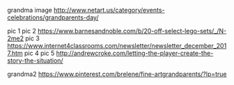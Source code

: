 grandma image http://www.netart.us/category/events-celebrations/grandparents-day/

pic 1
pic 2 https://www.barnesandnoble.com/b/20-off-select-lego-sets/_/N-2me2
pic 3 https://www.internet4classrooms.com/newsletter/newsletter_december_2017.htm
pic 4
pic 5 http://andrewcroke.com/letting-the-player-create-the-story-the-situation/

grandma2 https://www.pinterest.com/brelene/fine-artgrandparents/?lp=true
